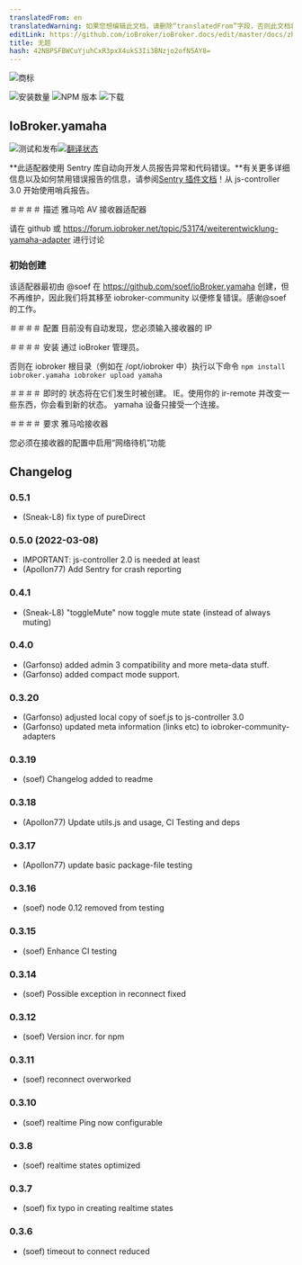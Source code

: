 ```yaml
---
translatedFrom: en
translatedWarning: 如果您想编辑此文档，请删除“translatedFrom”字段，否则此文档将再次自动翻译
editLink: https://github.com/ioBroker/ioBroker.docs/edit/master/docs/zh-cn/adapterref/iobroker.yamaha/README.md
title: 无题
hash: 42NBPSFBWCuYjuhCxR3pxX4ukS3Ii3BNzjo2ofN5AY8=
---
```

![商标](../../../en/adapterref/iobroker.yamaha/admin/yamaha.png)

![安装数量](http://iobroker.live/badges/yamaha-stable.svg)
![NPM 版本](http://img.shields.io/npm/v/iobroker.yamaha.svg)
![下载](https://img.shields.io/npm/dm/iobroker.yamaha.svg)

## IoBroker.yamaha
![测试和发布](https://github.com/iobroker-community-adapters/ioBroker.yamaha/workflows/Test%20and%20Release/badge.svg)[![翻译状态](https://weblate.iobroker.net/widgets/adapters/-/yamaha/svg-badge.svg)](https://weblate.iobroker.net/engage/adapters/?utm_source=widget)

**此适配器使用 Sentry 库自动向开发人员报告异常和代码错误。**有关更多详细信息以及如何禁用错误报告的信息，请参阅[Sentry 插件文档](https://github.com/ioBroker/plugin-sentry#plugin-sentry)！从 js-controller 3.0 开始使用哨兵报告。

＃＃＃＃ 描述
雅马哈 AV 接收器适配器

请在 github 或 https://forum.iobroker.net/topic/53174/weiterentwicklung-yamaha-adapter 进行讨论

### 初始创建
该适配器最初由 @soef 在 https://github.com/soef/ioBroker.yamaha 创建，但不再维护，因此我们将其移至 iobroker-community 以便修复错误。感谢@soef 的工作。

＃＃＃＃ 配置
目前没有自动发现，您必须输入接收器的 IP

＃＃＃＃ 安装
通过 ioBroker 管理员。

否则在 iobroker 根目录（例如在 /opt/iobroker 中）执行以下命令 `` npm install iobroker.yamaha iobroker upload yamaha ``

＃＃＃＃ 即时的
状态将在它们发生时被创建。 IE。使用你的 ir-remote 并改变一些东西，你会看到新的状态。
yamaha 设备只接受一个连接。

＃＃＃＃ 要求
雅马哈接收器

您必须在接收器的配置中启用“网络待机”功能

## Changelog
### 0.5.1
* (Sneak-L8) fix type of pureDirect

### 0.5.0 (2022-03-08)
* IMPORTANT: js-controller 2.0 is needed at least
* (Apollon77) Add Sentry for crash reporting

### 0.4.1
* (Sneak-L8) "toggleMute" now toggle mute state (instead of always muting)

### 0.4.0
* (Garfonso) added admin 3 compatibility and more meta-data stuff.
* (Garfonso) added compact mode support.

### 0.3.20
* (Garfonso) adjusted local copy of soef.js to js-controller 3.0
* (Garfonso) updated meta information (links etc) to iobroker-community-adapters

### 0.3.19
* (soef) Changelog added to readme

### 0.3.18
* (Apollon77) Update utils.js and usage, CI Testing and deps

### 0.3.17
* (Apollon77) update basic package-file testing

### 0.3.16
* (soef) node 0.12 removed from testing

### 0.3.15
* (soef) Enhance CI testing

### 0.3.14
* (soef) Possible exception in reconnect fixed

### 0.3.12
* (soef) Version incr. for npm

### 0.3.11
* (soef) reconnect overworked

### 0.3.10
* (soef) realtime Ping now configurable

### 0.3.8
* (soef) realtime states optimized

### 0.3.7
* (soef) fix typo in creating realtime states

### 0.3.6
* (soef) timeout to connect reduced

<!--

## License
The MIT License (MIT)

Copyright (c) 2015-2022 soef <soef@gmx.net>

Permission is hereby granted, free of charge, to any person obtaining a copy
of this software and associated documentation files (the "Software"), to deal
in the Software without restriction, including without limitation the rights
to use, copy, modify, merge, publish, distribute, sublicense, and/or sell
copies of the Software, and to permit persons to whom the Software is
furnished to do so, subject to the following conditions:

The above copyright notice and this permission notice shall be included in
all copies or substantial portions of the Software.

THE SOFTWARE IS PROVIDED "AS IS", WITHOUT WARRANTY OF ANY KIND, EXPRESS OR
IMPLIED, INCLUDING BUT NOT LIMITED TO THE WARRANTIES OF MERCHANTABILITY,
FITNESS FOR A PARTICULAR PURPOSE AND NONINFRINGEMENT. IN NO EVENT SHALL THE
AUTHORS OR COPYRIGHT HOLDERS BE LIABLE FOR ANY CLAIM, DAMAGES OR OTHER
LIABILITY, WHETHER IN AN ACTION OF CONTRACT, TORT OR OTHERWISE, ARISING FROM,
OUT OF OR IN CONNECTION WITH THE SOFTWARE OR THE USE OR OTHER DEALINGS IN
THE SOFTWARE.
-->